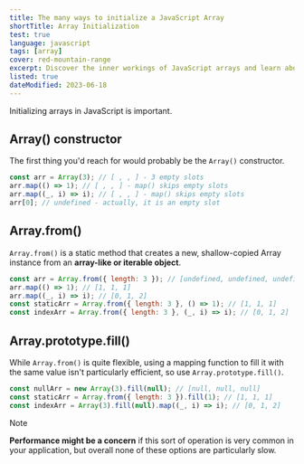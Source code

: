```yaml
---
title: The many ways to initialize a JavaScript Array
shortTitle: Array Initialization
test: true
language: javascript
tags: [array]
cover: red-mountain-range
excerpt: Discover the inner workings of JavaScript arrays and learn about the different ways to initialize them.
listed: true
dateModified: 2023-06-18
---
```


Initializing arrays in JavaScript is important.

## Array() constructor

The first thing you'd reach for would probably be the `Array()` constructor.

```js
const arr = Array(3); // [ , , ] - 3 empty slots
arr.map(() => 1); // [ , , ] - map() skips empty slots
arr.map((_, i) => i); // [ , , ] - map() skips empty slots
arr[0]; // undefined - actually, it is an empty slot
```

## Array.from()

`Array.from()` is a static method that creates a new, shallow-copied Array instance from an **array-like or iterable object**.

```js
const arr = Array.from({ length: 3 }); // [undefined, undefined, undefined]
arr.map(() => 1); // [1, 1, 1]
arr.map((_, i) => i); // [0, 1, 2]
const staticArr = Array.from({ length: 3 }, () => 1); // [1, 1, 1]
const indexArr = Array.from({ length: 3 }, (_, i) => i); // [0, 1, 2]
```

## Array.prototype.fill()

While `Array.from()` is quite flexible, using a mapping function to fill it with the same value isn't particularly efficient, so use `Array.prototype.fill()`.

```js
const nullArr = new Array(3).fill(null); // [null, null, null]
const staticArr = Array.from({ length: 3 }).fill(1); // [1, 1, 1]
const indexArr = Array(3).fill(null).map((_, i) => i); // [0, 1, 2]
```

> [!NOTE]
>
> **Performance might be a concern** if this sort of operation is very common in your application, but overall none of these options are particularly slow.
